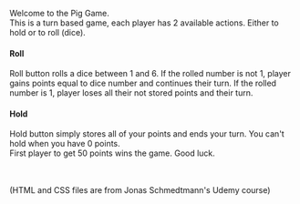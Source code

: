 Welcome to the Pig Game.<br>
This is a turn based game, each player has 2 available actions. Either to hold or to roll (dice).<br>
<h4>Roll</h4>
Roll button rolls a dice between 1 and 6. If the rolled number is not 1, player gains points equal to dice number and continues their turn. If the rolled number is 1, player loses all their not stored points and their turn.<br>
<h4>Hold</h4>
Hold button simply stores all of your points and ends your turn. You can't hold when you have 0 points.<br>
First player to get 50 points wins the game. Good luck.<br><br><br>

(HTML and CSS files are from Jonas Schmedtmann's Udemy course)
